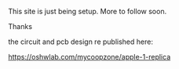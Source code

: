 This site is just being setup. More to follow soon.

Thanks

the circuit and pcb design re published here:

https://oshwlab.com/mycoopzone/apple-1-replica


